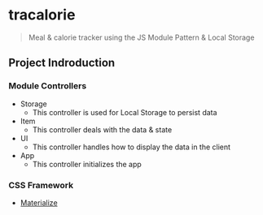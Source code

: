 # tracalorie
> Meal & calorie tracker using the JS Module Pattern & Local Storage

## Project Indroduction
### Module Controllers
  - Storage
    - This controller is used for Local Storage to persist data
  - Item
    - This controller deals with the data & state
  - UI
    - This controller handles how to display the data in the client
  - App
    - This controller initializes the app

### CSS Framework
- [Materialize](https://materializecss.com/)